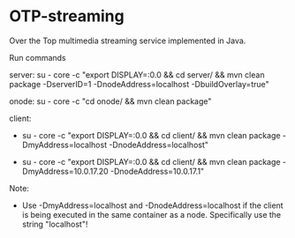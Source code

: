 # OTP-streaming
Over the Top multimedia streaming service implemented in Java.

Run commands

server: su - core -c "export DISPLAY=:0.0 && cd server/ && mvn clean package -DserverID=1 -DnodeAddress=localhost -DbuildOverlay=true"

onode: su - core -c "cd onode/ && mvn clean package"

client:
* su - core -c "export DISPLAY=:0.0 && cd client/ && mvn clean package -DmyAddress=localhost -DnodeAddress=localhost"

* su - core -c "export DISPLAY=:0.0 && cd client/ && mvn clean package -DmyAddress=10.0.17.20 -DnodeAddress=10.0.17.1"

Note: 
* Use -DmyAddress=localhost and -DnodeAddress=localhost  if the client is being executed in the same container as a node. Specifically use the string "localhost"!
